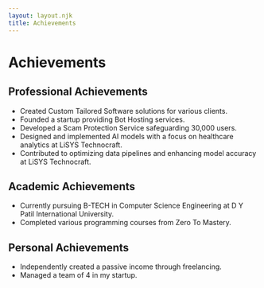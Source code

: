 ```yaml
--- 
layout: layout.njk
title: Achievements
---
```

# Achievements

## Professional Achievements
- Created Custom Tailored Software solutions for various clients.
- Founded a startup providing Bot Hosting services.
- Developed a Scam Protection Service safeguarding 30,000 users.
- Designed and implemented AI models with a focus on healthcare analytics at LiSYS Technocraft.
- Contributed to optimizing data pipelines and enhancing model accuracy at LiSYS Technocraft.

## Academic Achievements
- Currently pursuing B-TECH in Computer Science Engineering at D Y Patil International University.
- Completed various programming courses from Zero To Mastery.

## Personal Achievements
- Independently created a passive income through freelancing.
- Managed a team of 4 in my startup.
